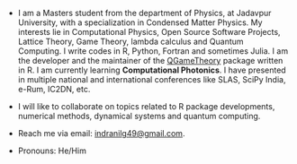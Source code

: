- I am a Masters student from the department of Physics, at Jadavpur University, with a specialization in Condensed Matter Physics. My interests lie in Computational Physics, Open Source Software Projects, Lattice Theory, Game Theory, lambda calculus and Quantum Computing. I write codes in R, Python, Fortran and sometimes Julia. I am the developer and the maintainer of the [QGameTheory](https://cran.r-project.org/web/packages/QGameTheory/index.html) package written in R. I am currently learning **Computational Photonics**. I have presented in multiple national and international conferences like SLAS, SciPy India, e-Rum, IC2DN, etc. 

- I will like to collaborate on topics related to R package developments, numerical methods, dynamical systems and quantum computing. 

- Reach me via email: indranilg49@gmail.com. 

- Pronouns: He/Him
